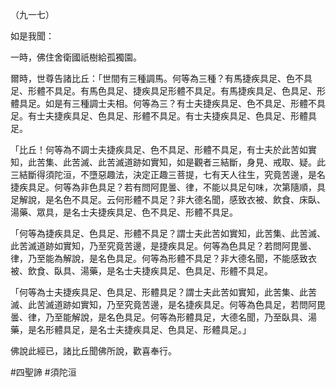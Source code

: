 （九一七）

如是我聞：

一時，佛住舍衛國祇樹給孤獨園。

爾時，世尊告諸比丘：「世間有三種調馬。何等為三種？有馬捷疾具足、色不具足、形體不具足。有馬色具足、捷疾具足形體不具足。有馬捷疾具足、色具足、形體具足。如是有三種調士夫相。何等為三？有士夫捷疾具足、色不具足、形體不具足。有士夫捷疾具足、色具足、形體不具足。有士夫捷疾具足、色具足、形體具足。

「比丘！何等為不調士夫捷疾具足、色不具足、形體不具足，有士夫於此苦如實知，此苦集、此苦滅、此苦滅道跡如實知，如是觀者三結斷，身見、戒取、疑。此三結斷得須陀洹，不墮惡趣法，決定正趣三菩提，七有天人往生，究竟苦邊，是名捷疾具足。何等為非色具足？若有問阿毘曇、律，不能以具足句味，次第隨順，具足解說，是名色不具足。云何形體不具足？非大德名聞，感致衣被、飲食、床臥、湯藥、眾具，是名士夫捷疾具足、色不具足、形體不具足。

「何等為捷疾具足、色具足、形體不具足？謂士夫此苦如實知，此苦集、此苦滅、此苦滅道跡如實知，乃至究竟苦邊，是捷疾具足。何等為色具足？若問阿毘曇、律，乃至能為解說，是名色具足。何等為形體不具足？非大德名聞，不能感致衣被、飲食、臥具、湯藥，是名士夫捷疾具足、色具足、形體不具足。

「何等為士夫捷疾具足、色具足、形體具足？謂士夫此苦如實知，此苦集、此苦滅、此苦滅道跡如實知，乃至究竟苦邊，是名捷疾具足。何等為色具足，若問阿毘曇、律，乃至能解說，是名色具足。何等為形體具足，大德名聞，乃至臥具、湯藥，是名形體具足，是名士夫捷疾具足、色具足、形體具足。」

佛說此經已，諸比丘聞佛所說，歡喜奉行。



#四聖諦
#須陀洹
